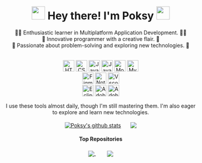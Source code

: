 <div  align="center">
<h1><img src="https://raw.githubusercontent.com/MartinHeinz/MartinHeinz/master/wave.gif" width="35px"> Hey there! I'm Poksy <img src="https://raw.githubusercontent.com/MartinHeinz/MartinHeinz/master/wave.gif" width="35px"></h1>
🧑‍🎓 Enthusiastic learner in Multiplatform Application Development. 🧑‍🎓<br /> 
🎨 Innovative programmer with a creative flair. 🎨<br />
🧠 Passionate about problem-solving and exploring new technologies. 🧠<br /><br />

<img src="https://img.shields.io/badge/HTML5-151515?logo=HTML5&logoColor=79FF97" alt="HTML5 logo" title="HTML5" height="30" /> <img src="https://img.shields.io/badge/CSS3-151515?logo=CSS3&logoColor=79FF97" alt="CSS3 logo" title="CSS3" height="30" /> <img src="https://img.shields.io/badge/JavaScript-151515?logo=javascript&logoColor=79FF97" alt="JavaScript logo" title="JavaScript" height="30" /> <img src="https://img.shields.io/badge/Java-151515?logo=Java&logoColor=79FF97" alt="Java logo" title="Java" height="30" /> <img src="https://img.shields.io/badge/MongoDB-151515?logo=MongoDB&logoColor=79FF97" alt="MongoDB logo" title="MongoDB" height="30" /> <img src="https://img.shields.io/badge/MySQL-151515?logo=MySQL&logoColor=79FF97" alt="MySQL logo" title="MySQL" height="30" /><br /> <img src="https://img.shields.io/badge/Figma-151515?logo=Figma&logoColor=79FF97" alt="Figma logo" title="Figma" height="30" /> <img src="https://img.shields.io/badge/Notion-151515?logo=Notion&logoColor=79FF97" alt="Notion logo" title="Notion" height="30" /> <img src="https://img.shields.io/badge/Vscode-151515?logo=Visualstudiocode&logoColor=79FF97" alt="Vscode logo" title="Vscode" height="30" /><br /> <img src="https://img.shields.io/badge/Eclipse-151515?logo=Eclipse&logoColor=79FF97" alt="Eclipse logo" title="Eclipse" height="30" /> <img src="https://img.shields.io/badge/Illustrator-151515?logo=AdobeIllustrator&logoColor=79FF97" alt="AdobeIllustrator logo" title="AdobeIllustrator" height="30" /> <img src="https://img.shields.io/badge/Photoshop-151515?logo=AdobePhotoshop&logoColor=79FF97" alt="AdobePhotoshop logo" title="AdobePhotoshop" height="30" />

I use these tools almost daily, though I'm still mastering them. I'm also eager to explore and learn new technologies.

<a href="https://github.com/poksyy/"><img align="center" src="https://github-readme-stats.vercel.app/api?username=poksyy&show_icons=true&include_all_commits=true&theme=dark&hide_border=false" alt="Poksy's github stats" /></a>ㅤㅤ<a href="https://github.com/poksyy/"><img align="center" src="https://github-readme-stats.vercel.app/api/top-langs/?username=poksyy&layout=compact&theme=dark&hide_border=false" /></a>


#### Top Repositories
<a href="https://github.com/poksyy/poo_shop">
  <img align="center" src="https://github-readme-stats.vercel.app/api/pin/?username=poksyy&repo=poo_shop&theme=dark" />
</a>
ㅤㅤ
<a href="https://github.com/krschan/flashfoods">
  <img align="center" src="https://github-readme-stats.vercel.app/api/pin/?username=krschan&repo=flashfoods&theme=dark" />
</a>

<br />
<br />
</div>
